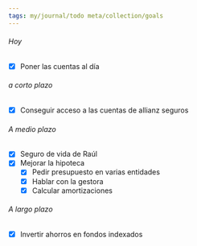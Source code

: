 ```yaml
---
tags: my/journal/todo meta/collection/goals
---
```


###### Hoy
- [X] Poner las cuentas al día 

###### a corto plazo
- [x] Conseguir acceso a las cuentas de allianz seguros

###### A medio plazo
- [X] Seguro de vida de Raúl 
- [X] Mejorar la hipoteca 
	- [X] Pedir presupuesto en varias entidades
	- [X] Hablar con la gestora
	- [X] Calcular amortizaciones

###### A largo plazo
- [X] Invertir ahorros en fondos indexados
